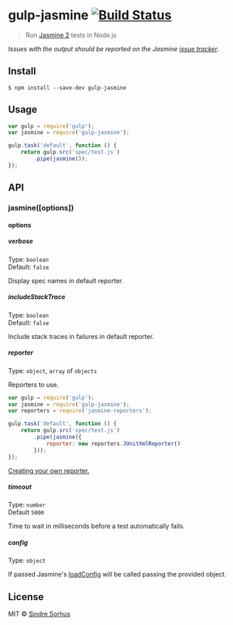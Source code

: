 # gulp-jasmine [![Build Status](https://travis-ci.org/sindresorhus/gulp-jasmine.svg?branch=master)](https://travis-ci.org/sindresorhus/gulp-jasmine)

> Run [Jasmine 2](http://jasmine.github.io/2.1/introduction.html) tests in Node.js

*Issues with the output should be reported on the Jasmine [issue tracker](https://github.com/jasmine/jasmine/issues).*


## Install

```
$ npm install --save-dev gulp-jasmine
```


## Usage

```js
var gulp = require('gulp');
var jasmine = require('gulp-jasmine');

gulp.task('default', function () {
	return gulp.src('spec/test.js')
		.pipe(jasmine());
});
```


## API

### jasmine([options])

#### options

##### verbose

Type: `boolean`  
Default: `false`

Display spec names in default reporter.

##### includeStackTrace

Type: `boolean`  
Default: `false`

Include stack traces in failures in default reporter.

##### reporter

Type: `object`, `array` of `objects`

Reporters to use.

```js
var gulp = require('gulp');
var jasmine = require('gulp-jasmine');
var reporters = require('jasmine-reporters');

gulp.task('default', function () {
	return gulp.src('spec/test.js')
		.pipe(jasmine({
			reporter: new reporters.JUnitXmlReporter()
		}));
});
```

[Creating your own reporter.](http://jasmine.github.io/2.1/custom_reporter.html)

##### timeout

Type: `number`  
Default `5000`

Time to wait in milliseconds before a test automatically fails.

##### config

Type: `object`  

If passed Jasmine's [loadConfig](http://jasmine.github.io/2.3/node.html#section-Load_configuration_from_a_file_or_from_an_object.) will be called passing the provided object.

## License

MIT © [Sindre Sorhus](http://sindresorhus.com)
